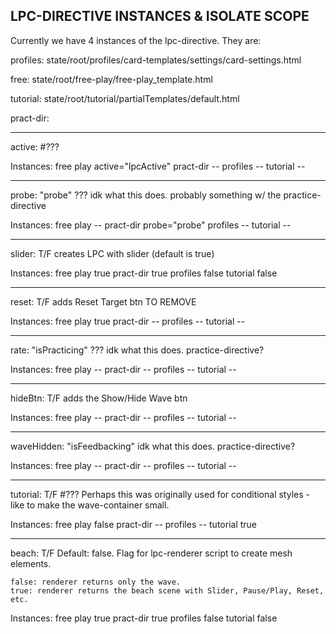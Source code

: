 LPC-DIRECTIVE INSTANCES & ISOLATE SCOPE
---------------------------------------
Currently we have 4 instances of the lpc-directive.
They are:

  profiles: state/root/profiles/card-templates/settings/card-settings.html

  free: state/root/free-play/free-play_template.html

  tutorial: state/root/tutorial/partialTemplates/default.html

  pract-dir:

  <lpc-directive
   probe="probe"
   slider="true"
   rate="isPracticing"
   reset="true"
   tutorial="false"
   type="type"
   wave-hidden="forceWaveHidden || isFeedbacking"
   hide-btn="true"
   beach="true">
  </lpc-directive>

  ---------------------------
  active: #???

  Instances:
    free play   active="lpcActive"
    pract-dir   --
    profiles    --
    tutorial    --

  ---------------------------
  probe: "probe" ???  idk what this does. probably something w/ the practice-directive

  Instances:
    free play   --
    pract-dir   probe="probe"
    profiles    --
    tutorial    --

  ---------------------------
  slider: T/F 	creates LPC with slider  (default is true)

  Instances:
    free play   true
    pract-dir   true
    profiles    false
    tutorial    false

  ---------------------------
  reset: T/F 		adds Reset Target btn
  TO REMOVE

  Instances:
    free play   true
    pract-dir   --
    profiles    --
    tutorial    --

  ---------------------------
  rate: "isPracticing" ???  idk what this does. practice-directive?

  Instances:
    free play   --
    pract-dir   --
    profiles    --
    tutorial    --

  ---------------------------
  hideBtn: T/F 	adds the Show/Hide Wave btn

  Instances:
    free play   --
    pract-dir   --
    profiles    --
    tutorial    --

  ---------------------------
  waveHidden: "isFeedbacking" idk what this does. practice-directive?

  Instances:
    free play   --
    pract-dir   --
    profiles    --
    tutorial    --


  ---------------------------
  tutorial: T/F
  #??? Perhaps this was originally used for conditional styles - like to make the wave-container small.

  Instances:
    free play   false
    pract-dir   --
    profiles    --
    tutorial    true


  ---------------------------
  beach: T/F  Default: false.
  Flag for lpc-renderer script to create mesh elements.

    false: renderer returns only the wave.
    true: renderer returns the beach scene with Slider, Pause/Play, Reset, etc.

  Instances:
    free play   true
    pract-dir   true
    profiles    false
    tutorial    false
